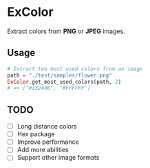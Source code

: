 # ExColor

Extract colors from **PNG** or **JPEG** images.

## Usage

```elixir
# Extract two most used colors from an image
path = "./test/samples/flower.png"
ExColor.get_most_used_colors(path, 2) 
# => ["#132A00", "#FFFFFF"]
```

## TODO
- [ ] Long distance colors
- [ ] Hex package
- [ ] Improve performance
- [ ] Add more abilities
- [ ] Support other image formats
